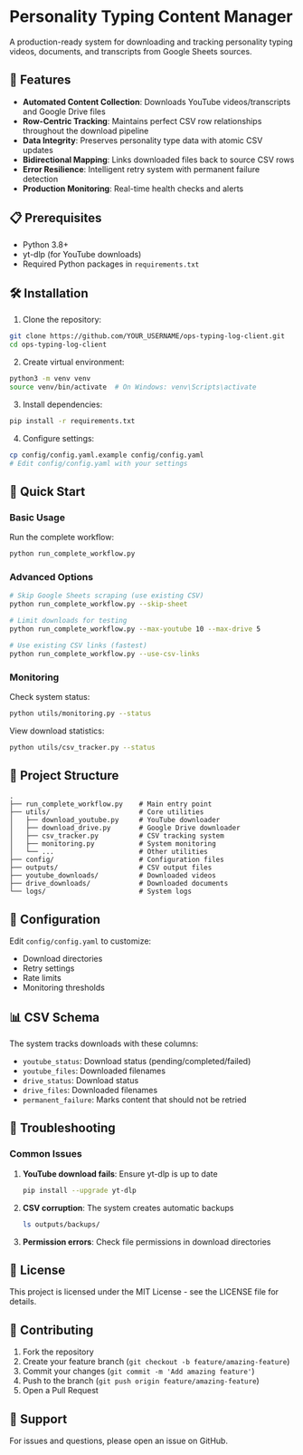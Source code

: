 # Personality Typing Content Manager

A production-ready system for downloading and tracking personality typing videos, documents, and transcripts from Google Sheets sources.

## 🚀 Features

- **Automated Content Collection**: Downloads YouTube videos/transcripts and Google Drive files
- **Row-Centric Tracking**: Maintains perfect CSV row relationships throughout the download pipeline
- **Data Integrity**: Preserves personality type data with atomic CSV updates
- **Bidirectional Mapping**: Links downloaded files back to source CSV rows
- **Error Resilience**: Intelligent retry system with permanent failure detection
- **Production Monitoring**: Real-time health checks and alerts

## 📋 Prerequisites

- Python 3.8+
- yt-dlp (for YouTube downloads)
- Required Python packages in `requirements.txt`

## 🛠️ Installation

1. Clone the repository:
```bash
git clone https://github.com/YOUR_USERNAME/ops-typing-log-client.git
cd ops-typing-log-client
```

2. Create virtual environment:
```bash
python3 -m venv venv
source venv/bin/activate  # On Windows: venv\Scripts\activate
```

3. Install dependencies:
```bash
pip install -r requirements.txt
```

4. Configure settings:
```bash
cp config/config.yaml.example config/config.yaml
# Edit config/config.yaml with your settings
```

## 🎯 Quick Start

### Basic Usage

Run the complete workflow:
```bash
python run_complete_workflow.py
```

### Advanced Options

```bash
# Skip Google Sheets scraping (use existing CSV)
python run_complete_workflow.py --skip-sheet

# Limit downloads for testing
python run_complete_workflow.py --max-youtube 10 --max-drive 5

# Use existing CSV links (fastest)
python run_complete_workflow.py --use-csv-links
```

### Monitoring

Check system status:
```bash
python utils/monitoring.py --status
```

View download statistics:
```bash
python utils/csv_tracker.py --status
```

## 📁 Project Structure

```
.
├── run_complete_workflow.py    # Main entry point
├── utils/                      # Core utilities
│   ├── download_youtube.py     # YouTube downloader
│   ├── download_drive.py       # Google Drive downloader
│   ├── csv_tracker.py          # CSV tracking system
│   ├── monitoring.py           # System monitoring
│   └── ...                     # Other utilities
├── config/                     # Configuration files
├── outputs/                    # CSV output files
├── youtube_downloads/          # Downloaded videos
├── drive_downloads/            # Downloaded documents
└── logs/                       # System logs
```

## 🔧 Configuration

Edit `config/config.yaml` to customize:
- Download directories
- Retry settings
- Rate limits
- Monitoring thresholds

## 📊 CSV Schema

The system tracks downloads with these columns:
- `youtube_status`: Download status (pending/completed/failed)
- `youtube_files`: Downloaded filenames
- `drive_status`: Download status
- `drive_files`: Downloaded filenames
- `permanent_failure`: Marks content that should not be retried

## 🐛 Troubleshooting

### Common Issues

1. **YouTube download fails**: Ensure yt-dlp is up to date
   ```bash
   pip install --upgrade yt-dlp
   ```

2. **CSV corruption**: The system creates automatic backups
   ```bash
   ls outputs/backups/
   ```

3. **Permission errors**: Check file permissions in download directories

## 📝 License

This project is licensed under the MIT License - see the LICENSE file for details.

## 🤝 Contributing

1. Fork the repository
2. Create your feature branch (`git checkout -b feature/amazing-feature`)
3. Commit your changes (`git commit -m 'Add amazing feature'`)
4. Push to the branch (`git push origin feature/amazing-feature`)
5. Open a Pull Request

## 📧 Support

For issues and questions, please open an issue on GitHub.
